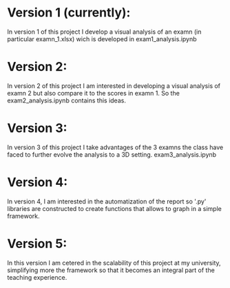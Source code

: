 # Version 1 (currently): 
In version 1 of this project I develop a visual analysis of an examn (in particular examn_1.xlsx) wich is developed in exam1_analysis.ipynb

# Version 2:
In version 2 of this project I am interested in developing a visual analysis of examn 2 but also compare it to the scores in examn 1. So the exam2_analysis.ipynb contains this ideas. 

# Version 3: 
In version 3 of this project I take advantages of the 3 examns the class have faced to further evolve the analysis to a 3D setting. exam3_analysis.ipynb

# Version 4: 
In version 4, I am interested in the automatization of the report so '.py' libraries are constructed to create functions that allows to graph in a simple framework.

# Version 5: 
In this version I am cetered in the scalability of this project at my university, simplifying more the framework so that it becomes an integral part of the teaching experience. 